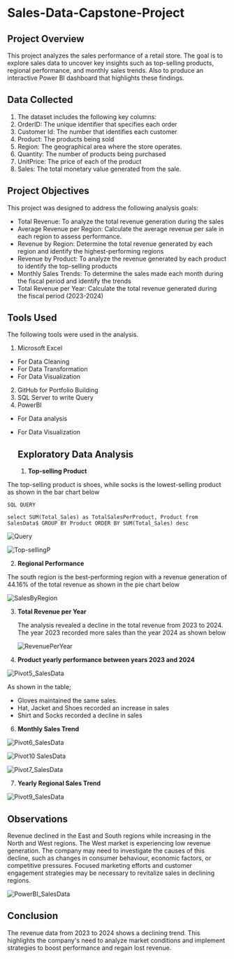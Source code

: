 # Sales-Data-Capstone-Project

## Project Overview
This project analyzes the sales performance of a retail store. The goal is to explore sales data to uncover key insights such as top-selling products, regional performance, and monthly sales trends. Also to produce an interactive Power BI dashboard that highlights these findings.

## Data Collected
1. The dataset includes the following key columns:
2. OrderID: The unique identifier that specifies each order
3. Customer Id: The number that identifies each customer
4. Product: The products being sold
5. Region: The geographical area where the store operates.
6. Quantity: The number of products being purchased
7. UnitPrice: The price of each of the product
8. Sales: The total monetary value generated from the sale.

## Project Objectives
This project was designed to address the following analysis goals:
- Total Revenue: To analyze the total revenue generation during the sales
- Average Revenue per Region: Calculate the average revenue per sale in each region to assess performance.
- Revenue by Region: Determine the total revenue generated by each region and identify the highest-performing regions
- Revenue by Product: To analyze the revenue generated by each product to identify the top-selling products
- Monthly Sales Trends: To determine the sales made each month during the fiscal period and identify the trends
- Total Revenue per Year: Calculate the total revenue generated during the fiscal period (2023-2024)

## Tools Used
The following tools were used in the analysis.
1.  Microsoft Excel
- For Data Cleaning
- For Data Transformation
- For Data Visualization
2. GitHub for Portfolio Building
3. SQL Server to write Query
4. PowerBI
- For Data analysis 
- For Data Visualization

  ## Exploratory Data Analysis

  1. **Top-selling Product**

 The top-selling product is shoes, while socks is the lowest-selling product as shown in the bar chart below

 `SQL QUERY`

 `select SUM(Total_Sales) as TotalSalesPerProduct, Product from SalesData$
GROUP BY Product
ORDER BY SUM(Total_Sales) desc`


![Query](https://github.com/user-attachments/assets/72f83be3-e8df-4127-8a54-b3edd4329b24)

     
![Top-sellingP](https://github.com/user-attachments/assets/b184b171-635d-40bc-8b6d-c4d161edec70)

2. **Regional Performance**
   
 The south region is the best-performing region with a revenue generation of 44.16% of the total revenue as shown in the pie chart below
   

![SalesByRegion](https://github.com/user-attachments/assets/967d29e4-9cf1-4d5f-ab4b-4b13e0177c20)

3. **Total Revenue per Year**

   The analysis revealed a decline in the total revenue from 2023 to 2024. The year 2023 recorded more sales than the year 2024 as shown below
   

   ![RevenuePerYear](https://github.com/user-attachments/assets/662d1cf7-dde5-4aa9-9326-1e3daf2c93da)
   
5. **Product yearly performance between years 2023 and 2024** 
   

![Pivot5_SalesData](https://github.com/user-attachments/assets/cd6e16c1-d9d2-4e9e-8926-8659b389bd16)

As shown in the table;
- Gloves maintained the same sales.
- Hat, Jacket and Shoes recorded an increase in sales
- Shirt and Socks recorded a decline in sales


6. **Monthly Sales Trend**

   
![Pivot6_SalesData](https://github.com/user-attachments/assets/f207d103-e2b5-462a-a360-7f58eba9e1bb)


![Pivot10 SalesData](https://github.com/user-attachments/assets/50a63343-a73c-4169-a7a7-0c90319553f1)


![Pivot7_SalesData](https://github.com/user-attachments/assets/98d620e5-33ae-4b71-bd7a-586dd423ac79)

7. **Yearly Regional Sales Trend** 


![Pivot9_SalesData](https://github.com/user-attachments/assets/6770bb80-0d5d-4806-ae64-e9c0c19bb4a3)


## Observations
Revenue declined in the East and South regions while increasing in the North and West regions. The West market is experiencing low revenue generation. The company may need to investigate the causes of this decline, such as changes in consumer behaviour, economic factors, or competitive pressures. Focused marketing efforts and customer engagement strategies may be necessary to revitalize sales in declining regions.

![PowerBI_SalesData](https://github.com/user-attachments/assets/fedd1c06-1350-46de-a9de-e48a6c027a6c)


## Conclusion

The revenue data from 2023 to 2024 shows a declining trend. This highlights the company's need to analyze market conditions and implement strategies to boost performance and regain lost revenue.




